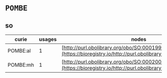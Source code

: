 # `POMBE`
## so
| curie    |   usages | nodes                                                                                                         |
|----------|----------|---------------------------------------------------------------------------------------------------------------|
| POMBE:al |        1 | [http://purl.obolibrary.org/obo/SO:0001997](https://bioregistry.io/http://purl.obolibrary.org/obo/SO:0001997) |
| POMBE:mh |        1 | [http://purl.obolibrary.org/obo/SO:0002006](https://bioregistry.io/http://purl.obolibrary.org/obo/SO:0002006) |
